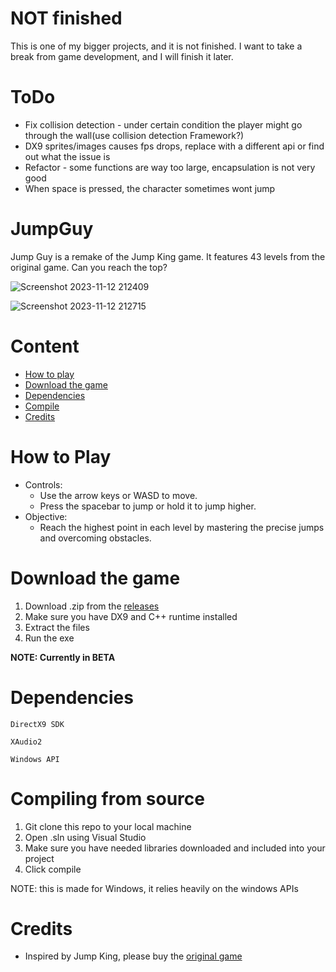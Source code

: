 # NOT finished

This is one of my bigger projects, and it is not finished. I want to take a break from game development, and I will finish it later.

# ToDo

* Fix collision detection - under certain condition the player might go through the wall(use collision detection Framework?)
* DX9 sprites/images causes fps drops, replace with a different api or find out what the issue is
* Refactor - some functions are way too large, encapsulation is not very good
* When space is pressed, the character sometimes wont jump

# JumpGuy

Jump Guy is a remake of the Jump King game. It features 43 levels from the original game. Can you reach the top?

![Screenshot 2023-11-12 212409](https://github.com/Edveika/JumpGuy/assets/113787144/db32e7f9-2ff3-451c-9cb6-4f0c93df1ce6)

![Screenshot 2023-11-12 212715](https://github.com/Edveika/JumpGuy/assets/113787144/25706be4-04ad-4197-be5c-b7151d05064d)

# Content

- [How to play](#how-to-play)
- [Download the game](#download-the-game)
- [Dependencies](#dependencies)
- [Compile](#compiling-from-source)
- [Credits](#credits)

# How to Play

* Controls:
  * Use the arrow keys or WASD to move.
  * Press the spacebar to jump or hold it to jump higher.
* Objective:
  * Reach the highest point in each level by mastering the precise jumps and overcoming obstacles.

# Download the game
1. Download .zip from the [releases](https://github.com/Edveika/JumpGuy/releases/tag/BETA)
2. Make sure you have DX9 and C++ runtime installed
3. Extract the files
4. Run the exe

**NOTE: Currently in BETA**

# Dependencies

``DirectX9 SDK``

``XAudio2``

``Windows API``

# Compiling from source

1. Git clone this repo to your local machine
2. Open .sln using Visual Studio
3. Make sure you have needed libraries downloaded and included into your project
4. Click compile

NOTE: this is made for Windows, it relies heavily on the windows APIs

# Credits

* Inspired by Jump King, please buy the [original game](https://store.steampowered.com/app/1061090/Jump_King/)
